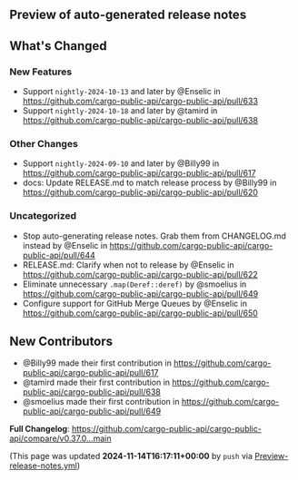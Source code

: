 ## Preview of auto-generated release notes
<!-- Release notes generated using configuration in .github/release.yml at main -->

## What's Changed
### New Features
* Support `nightly-2024-10-13` and later by @Enselic in https://github.com/cargo-public-api/cargo-public-api/pull/633
* Support `nightly-2024-10-18` and later by @tamird in https://github.com/cargo-public-api/cargo-public-api/pull/638
### Other Changes
* Support `nightly-2024-09-10` and later by @Billy99 in https://github.com/cargo-public-api/cargo-public-api/pull/617
* docs: Update RELEASE.md to match release process by @Billy99 in https://github.com/cargo-public-api/cargo-public-api/pull/620
### Uncategorized
* Stop auto-generating release notes. Grab them from CHANGELOG.md instead by @Enselic in https://github.com/cargo-public-api/cargo-public-api/pull/644
* RELEASE.md: Clarify when not to release by @Enselic in https://github.com/cargo-public-api/cargo-public-api/pull/622
* Eliminate unnecessary `.map(Deref::deref)` by @smoelius in https://github.com/cargo-public-api/cargo-public-api/pull/649
* Configure support for GitHub Merge Queues by @Enselic in https://github.com/cargo-public-api/cargo-public-api/pull/650

## New Contributors
* @Billy99 made their first contribution in https://github.com/cargo-public-api/cargo-public-api/pull/617
* @tamird made their first contribution in https://github.com/cargo-public-api/cargo-public-api/pull/638
* @smoelius made their first contribution in https://github.com/cargo-public-api/cargo-public-api/pull/649

**Full Changelog**: https://github.com/cargo-public-api/cargo-public-api/compare/v0.37.0...main


(This page was updated **2024-11-14T16:17:11+00:00** by `push` via [Preview-release-notes.yml](https://github.com/cargo-public-api/cargo-public-api/actions/runs/11841191666))
